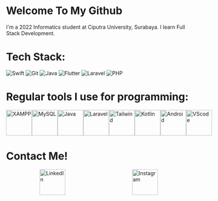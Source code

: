 # Welcome To My Github

I'm a 2022 Informatics student at Ciputra University, Surabaya. I learn Full Stack Development.

# Tech Stack:
![Swift](https://img.shields.io/badge/swift-F54A2A?style=for-the-badge&logo=swift&logoColor=white) ![Git](https://img.shields.io/badge/git-%23F05033.svg?style=for-the-badge&logo=git&logoColor=white) ![Java](https://img.shields.io/badge/java-%23ED8B00.svg?style=for-the-badge&logo=openjdk&logoColor=white) ![Flutter](https://img.shields.io/badge/Flutter-%2302569B.svg?style=for-the-badge&logo=Flutter&logoColor=white) ![Laravel](https://img.shields.io/badge/Laravel-FF2D20?style=for-the-badge&logo=laravel&logoColor=white) ![PHP](https://img.shields.io/badge/PHP-777BB4?style=for-the-badge&logo=php&logoColor=white)

# Regular tools I use for programming:
<div style="display: flex; justify-content: space-around;">
  <a href="https://www.apachefriends.org">
    <img src="https://w7.pngwing.com/pngs/54/423/png-transparent-white-and-yellow-logo-square-area-text-symbol-yellow-xampp-text-rectangle-orange-thumbnail.png" alt="XAMPP" width="70"/>
  </a>
  <a href="https://www.mysql.com">
    <img src="https://logowik.com/content/uploads/images/mysql.jpg" alt="MySQL" width="70"/>
  </a>
  <a href="https://www.java.com/en/">
    <img src="https://logowik.com/content/uploads/images/731_java.jpg" alt="Java" width="70"/>
  </a>
  <a href="https://laravel.com">
    <img src="https://w7.pngwing.com/pngs/399/620/png-transparent-laravel-hd-logo.png" alt="Laravel" width="70"/>
  </a>
  <a href="https://tailwindcss.com">
    <img src="https://upload.wikimedia.org/wikipedia/commons/thumb/d/d5/Tailwind_CSS_Logo.svg/1024px-Tailwind_CSS_Logo.svg.png" alt="Tailwind" width="70"/>
  </a>
  <a href="https://kotlinlang.org">
    <img src="https://upload.wikimedia.org/wikipedia/commons/7/74/Kotlin_Icon.png" alt="Kotlin" width="70"/>
  </a>
  <a href="https://www.android.com">
    <img src="https://cdn.freebiesupply.com/logos/large/2x/android-logo-png-transparent.png" alt="Android" width="70"/>
  </a>
  <a href="https://code.visualstudio.com">
    <img src="https://uxwing.com/wp-content/themes/uxwing/download/brands-and-social-media/visual-studio-code-icon.png" alt="VScode" width="70"/>
  </a>
</div>

# Contact Me!
<div style="display: flex; justify-content: space-around;">
  <a href="https://www.linkedin.com/in/juliuswuwung/">
    <img src="https://cdn1.iconfinder.com/data/icons/logotypes/32/circle-linkedin-512.png" alt="LinkedIn" width="70"/>
  </a>
  <a href="https://www.instagram.com/julius.sw/?hl=id">
    <img src="https://upload.wikimedia.org/wikipedia/commons/thumb/a/a5/Instagram_icon.png/2048px-Instagram_icon.png" alt="Instagram" width="70"/>
  </a>
</div>
